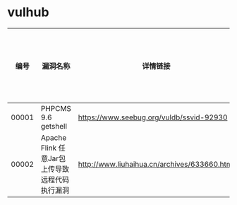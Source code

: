 # vulhub

| 编号 | 漏洞名称 | 详情链接 | 是否存在poc或exp |
| ---- | ------ | ------ | ------ |
| 00001 | PHPCMS 9.6 getshell | https://www.seebug.org/vuldb/ssvid-92930 | 是 |
| 00002 | Apache Flink 任意Jar包上传导致远程代码执行漏洞 | http://www.liuhaihua.cn/archives/633660.html | 是 |
